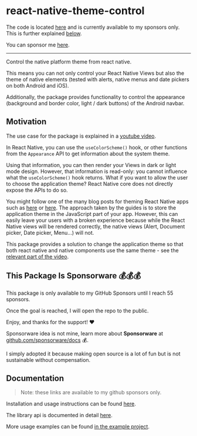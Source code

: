 # react-native-theme-control

The code is located [here](https://github.com/vonovak-org/react-native-theme-control) and is currently available to my sponsors only. This is further explained [below](README.md#this-package-is-sponsorware-).

You can sponsor me [here](https://github.com/sponsors/vonovak).
___

Control the native platform theme from react native.

This means you can not only control your React Native Views but also the theme of native elements (tested with alerts, native menus and date pickers on both Android and iOS).

Additionally, the package provides functionality to control the appearance (background and border color, light / dark buttons) of the Android navbar.

## Motivation

The use case for the package is explained in a [youtube video](https://youtu.be/NNYQj_T0Sf8).

In React Native, you can use the `useColorScheme()` hook, or other functions from the `Appearance` API to get information about the system theme.

Using that information, you can then render your Views in dark or light mode design. However, that information is read-only: you cannot influence what the `useColorScheme()` hook returns. What if you want to allow the user to choose the application theme? React Native core does not directly expose the APIs to do so.

You might follow one of the many blog posts for theming React Native apps such as [here](https://blog.logrocket.com/comprehensive-guide-dark-mode-react-native/#dark-mode-react-native-using-context-api) or [here](https://medium.com/@ratebseirawan/react-native-dark-mode-done-right-13f83b39a4ca). The approach taken by the guides is to store the application theme in the JavaScript part of your app. However, this can easily leave your users with a broken experience because while the React Native views will be rendered correctly, the native views (Alert, Document picker, Date picker, Menu...) will not.

This package provides a solution to change the application theme so that both react native and native components use the same theme - see the [relevant part of the video](https://youtu.be/NNYQj_T0Sf8?t=73).


## This Package Is Sponsorware 💰💰💰

This package is only available to my GitHub Sponsors until I reach 55 sponsors.

Once the goal is reached, I will open the repo to the public.

Enjoy, and thanks for the support! ❤️

Sponsorware idea is not mine, learn more about **Sponsorware** at [github.com/sponsorware/docs](https://github.com/sponsorware/docs) 💰.

I simply adopted it because making open source is a lot of fun but is not sustainable without compensation.

## Documentation

> Note: these links are available to my github sponsors only.

Installation and usage instructions can be found [here](./docs/install.md).

The library api is documented in detail [here](./docs/readme-internal.md).

More usage examples can be found [in the example project](./example).
